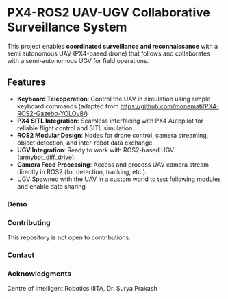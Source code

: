 # PX4-ROS2 UAV-UGV Collaborative Surveillance System

This project enables **coordinated surveillance and reconnaissance** with a semi autonomous UAV (PX4-based drone) that follows and collaborates with a semi-autonomous UGV for field operations.

## Features

- **Keyboard Teleoperation**: Control the UAV in simulation using simple keyboard commands (adapted from https://github.com/monemati/PX4-ROS2-Gazebo-YOLOv8/)
- **PX4 SITL Integration**: Seamless interfacing with PX4 Autopilot for reliable flight control and SITL simulation.
- **ROS2 Modular Design**: Nodes for drone control, camera streaming, object detection, and inter-robot data exchange.
- **UGV Integration**: Ready to work with ROS2-based UGV ([armybot_diff_drive](https://github.com/ShauryaJain03/armybot_diff_drive)).
- **Camera Feed Processing**: Access and process UAV camera stream directly in ROS2 (for detection, tracking, etc.).
- UGV Spawned with the UAV in a custom world to test following modules and enable data sharing

### Demo


<!-- Contributing -->
### Contributing

This repository is not open to contributions.

### Contact


<!-- ACKNOWLEDGMENTS -->
### Acknowledgments


Centre of Intelligent Robotics IIITA, Dr. Surya Prakash

